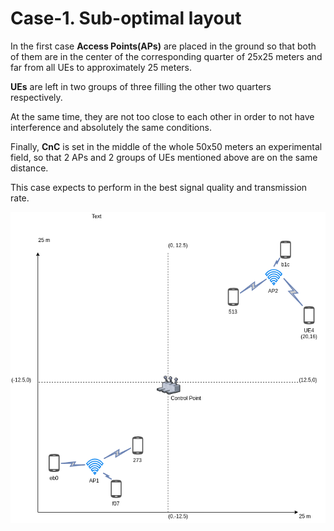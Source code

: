 # Case-1. Sub-optimal layout

In the first case **Access Points(APs)** are placed in the ground so that both of them are in the center of the corresponding quarter of 25x25 meters and far from all UEs to approximately 25 meters.

**UEs** are left in two groups of three filling the other two quarters respectively.

At the same time, they are not too close to each other in order to not have interference and absolutely the same conditions.

Finally, **CnC** is set in the middle of the whole 50x50 meters an experimental field, so that 2 APs and 2 groups of UEs mentioned above are on the same distance.

This case expects to perform in the best signal quality and transmission rate.

![Near-optimal layout example](images/05-cases-description-Exp4-Suboptimal.png)
